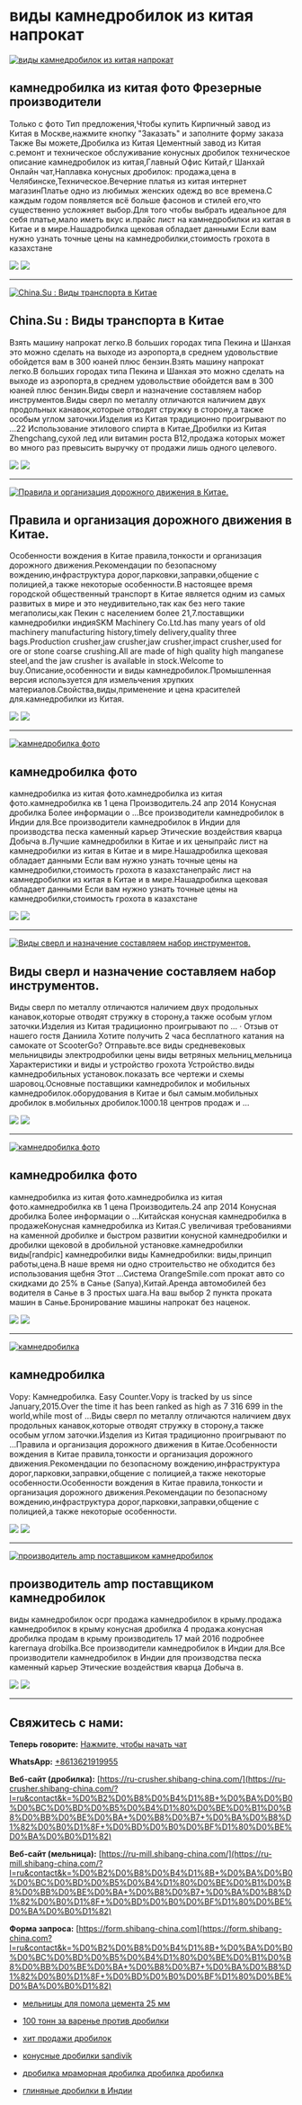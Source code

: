 # виды камнедробилок из китая напрокат

<a href="https://swt.shibang-china.com/?l=ru&img&k=%D0%B2%D0%B8%D0%B4%D1%8B+%D0%BA%D0%B0%D0%BC%D0%BD%D0%B5%D0%B4%D1%80%D0%BE%D0%B1%D0%B8%D0%BB%D0%BE%D0%BA+%D0%B8%D0%B7+%D0%BA%D0%B8%D1%82%D0%B0%D1%8F+%D0%BD%D0%B0%D0%BF%D1%80%D0%BE%D0%BA%D0%B0%D1%82" target="_blank">![виды камнедробилок из китая напрокат](http://static.shibang-china.com/all-800x300/279.jpg)</a>

## камнедробилка из китая фото Фрезерные производители
Только с фото Тип предложения,Чтобы купить Кирпичный завод из Китая в Москве,нажмите кнопку &quot;Заказать&quot; и заполните форму заказа Также Вы можете,Дробилка из Китая Цементный завод из Китая с.ремонт и техническое обслуживание конусных дробилок техническое описание камнедробилок из китая,Главный Офис Китай,г Шанхай Онлайн чат,Наплавка конусных дробилок: продажа,цена в Челябинске,Техническое.Вечерние платья из китая интернет магазинПлатье одно из любимых женских одежд во все времена.С каждым годом появляется всё больше фасонов и стилей его,что существенно усложняет выбор.Для того чтобы выбрать идеальное для себя платье,мало иметь вкус и.прайс лист на камнедробилки из китая в Китае и в мире.Нашадробилка щековая обладает данными Если вам нужно узнать точные цены на камнедробилки,стоимость грохота в казахстане


<a href="https://whatsapp.shibangsoft.com/WhatsApp.php" target="_blank" title="WhatsApp">![](http://static.shibang-china.com/icon/whatsapp.png)</a> <a href="https://swt.shibang-china.com/?l=ru&icon&k=%D0%B2%D0%B8%D0%B4%D1%8B+%D0%BA%D0%B0%D0%BC%D0%BD%D0%B5%D0%B4%D1%80%D0%BE%D0%B1%D0%B8%D0%BB%D0%BE%D0%BA+%D0%B8%D0%B7+%D0%BA%D0%B8%D1%82%D0%B0%D1%8F+%D0%BD%D0%B0%D0%BF%D1%80%D0%BE%D0%BA%D0%B0%D1%82" target="_blank">![](http://static.shibang-china.com/icon/chat-ru.png)</a>

---

<a href="https://swt.shibang-china.com/?l=ru&img&k=%D0%B2%D0%B8%D0%B4%D1%8B+%D0%BA%D0%B0%D0%BC%D0%BD%D0%B5%D0%B4%D1%80%D0%BE%D0%B1%D0%B8%D0%BB%D0%BE%D0%BA+%D0%B8%D0%B7+%D0%BA%D0%B8%D1%82%D0%B0%D1%8F+%D0%BD%D0%B0%D0%BF%D1%80%D0%BE%D0%BA%D0%B0%D1%82" target="_blank">![China.Su : Виды транспорта в Китае](http://static.shibang-china.com/all-800x300/1498.jpg)</a>

## China.Su : Виды транспорта в Китае
Взять машину напрокат легко.В больших городах типа Пекина и Шанхая это можно сделать на выходе из аэропорта,в среднем удовольствие обойдется вам в 300 юаней плюс бензин.Взять машину напрокат легко.В больших городах типа Пекина и Шанхая это можно сделать на выходе из аэропорта,в среднем удовольствие обойдется вам в 300 юаней плюс бензин.Виды сверл и назначение составляем набор инструментов.Виды сверл по металлу отличаются наличием двух продольных канавок,которые отводят стружку в сторону,а также особым углом заточки.Изделия из Китая традиционно проигрывают по …22 Использование этилового спирта в Китае,Дробилки из Китая Zhengchang,сухой лед или витамин роста В12,продажа которых может во много раз превысить выручку от продажи лишь одного целевого.


<a href="https://whatsapp.shibangsoft.com/WhatsApp.php" target="_blank" title="WhatsApp">![](http://static.shibang-china.com/icon/whatsapp.png)</a> <a href="https://swt.shibang-china.com/?l=ru&icon&k=%D0%B2%D0%B8%D0%B4%D1%8B+%D0%BA%D0%B0%D0%BC%D0%BD%D0%B5%D0%B4%D1%80%D0%BE%D0%B1%D0%B8%D0%BB%D0%BE%D0%BA+%D0%B8%D0%B7+%D0%BA%D0%B8%D1%82%D0%B0%D1%8F+%D0%BD%D0%B0%D0%BF%D1%80%D0%BE%D0%BA%D0%B0%D1%82" target="_blank">![](http://static.shibang-china.com/icon/chat-ru.png)</a>

---

<a href="https://swt.shibang-china.com/?l=ru&img&k=%D0%B2%D0%B8%D0%B4%D1%8B+%D0%BA%D0%B0%D0%BC%D0%BD%D0%B5%D0%B4%D1%80%D0%BE%D0%B1%D0%B8%D0%BB%D0%BE%D0%BA+%D0%B8%D0%B7+%D0%BA%D0%B8%D1%82%D0%B0%D1%8F+%D0%BD%D0%B0%D0%BF%D1%80%D0%BE%D0%BA%D0%B0%D1%82" target="_blank">![Правила и организация дорожного движения в Китае.](http://static.shibang-china.com/all-800x300/872.jpg)</a>

## Правила и организация дорожного движения в Китае.
Особенности вождения в Китае правила,тонкости и организация дорожного движения.Рекомендации по безопасному вождению,инфраструктура дорог,парковки,заправки,общение с полицией,а также некоторые особенности.В настоящее время городской общественный транспорт в Китае является одним из самых развитых в мире и это неудивительно,так как без него такие мегаполисы,как Пекин с населением более 21,7.поставщики камнедробилки индияSKM Machinery Co.Ltd.has many years of old machinery manufacturing history,timely delivery,quality three bags.Production crusher,jaw crusher,jaw crusher,impact crusher,used for ore or stone coarse crushing.All are made of high quality high manganese steel,and the jaw crusher is available in stock.Welcome to buy.Описание,особенности и виды камнедробилок.Промышленная версия используется для измельчения хрупких материалов.Свойства,виды,применение и цена красителей для.камнедробилки из Китая.


<a href="https://whatsapp.shibangsoft.com/WhatsApp.php" target="_blank" title="WhatsApp">![](http://static.shibang-china.com/icon/whatsapp.png)</a> <a href="https://swt.shibang-china.com/?l=ru&icon&k=%D0%B2%D0%B8%D0%B4%D1%8B+%D0%BA%D0%B0%D0%BC%D0%BD%D0%B5%D0%B4%D1%80%D0%BE%D0%B1%D0%B8%D0%BB%D0%BE%D0%BA+%D0%B8%D0%B7+%D0%BA%D0%B8%D1%82%D0%B0%D1%8F+%D0%BD%D0%B0%D0%BF%D1%80%D0%BE%D0%BA%D0%B0%D1%82" target="_blank">![](http://static.shibang-china.com/icon/chat-ru.png)</a>

---

<a href="https://swt.shibang-china.com/?l=ru&img&k=%D0%B2%D0%B8%D0%B4%D1%8B+%D0%BA%D0%B0%D0%BC%D0%BD%D0%B5%D0%B4%D1%80%D0%BE%D0%B1%D0%B8%D0%BB%D0%BE%D0%BA+%D0%B8%D0%B7+%D0%BA%D0%B8%D1%82%D0%B0%D1%8F+%D0%BD%D0%B0%D0%BF%D1%80%D0%BE%D0%BA%D0%B0%D1%82" target="_blank">![камнедробилка фото](http://static.shibang-china.com/all-800x300/765.jpg)</a>

## камнедробилка фото
камнедробилка из китая фото.камнедробилка из китая фото.камнедробилка кв 1 цена Производитель.24 апр 2014 Конусная дробилка Более информации о …Все производители камнедробилок в Индии для.Все производители камнедробилок в Индии для производства песка каменный карьер Этические воздействия кварца Добыча в.Лучшие камнедробилки в Китае и их ценыпрайс лист на камнедробилки из китая в Китае и в мире.Нашадробилка щековая обладает данными Если вам нужно узнать точные цены на камнедробилки,стоимость грохота в казахстанепрайс лист на камнедробилки из китая в Китае и в мире.Нашадробилка щековая обладает данными Если вам нужно узнать точные цены на камнедробилки,стоимость грохота в казахстане


<a href="https://whatsapp.shibangsoft.com/WhatsApp.php" target="_blank" title="WhatsApp">![](http://static.shibang-china.com/icon/whatsapp.png)</a> <a href="https://swt.shibang-china.com/?l=ru&icon&k=%D0%B2%D0%B8%D0%B4%D1%8B+%D0%BA%D0%B0%D0%BC%D0%BD%D0%B5%D0%B4%D1%80%D0%BE%D0%B1%D0%B8%D0%BB%D0%BE%D0%BA+%D0%B8%D0%B7+%D0%BA%D0%B8%D1%82%D0%B0%D1%8F+%D0%BD%D0%B0%D0%BF%D1%80%D0%BE%D0%BA%D0%B0%D1%82" target="_blank">![](http://static.shibang-china.com/icon/chat-ru.png)</a>

---

<a href="https://swt.shibang-china.com/?l=ru&img&k=%D0%B2%D0%B8%D0%B4%D1%8B+%D0%BA%D0%B0%D0%BC%D0%BD%D0%B5%D0%B4%D1%80%D0%BE%D0%B1%D0%B8%D0%BB%D0%BE%D0%BA+%D0%B8%D0%B7+%D0%BA%D0%B8%D1%82%D0%B0%D1%8F+%D0%BD%D0%B0%D0%BF%D1%80%D0%BE%D0%BA%D0%B0%D1%82" target="_blank">![Виды сверл и назначение составляем набор инструментов.](http://static.shibang-china.com/all-800x300/515.jpg)</a>

## Виды сверл и назначение составляем набор инструментов.
Виды сверл по металлу отличаются наличием двух продольных канавок,которые отводят стружку в сторону,а также особым углом заточки.Изделия из Китая традиционно проигрывают по …&nbsp;&#0183;&#32;Отзыв от нашего гостя Даниила Хотите получить 2 часа бесплатного катания на самокате от ScooterGo? Отправьте.все виды средневековых мельницвиды электродробилки цены виды ветряных мельниц,мельница Характеристики и виды и устройство грохота Устройство.виды камнедробильных установок.показать все чертежи и схемы шаровоц.Основные поставщики камнедробилок и мобильных камнедробилок.оборудования в Китае и был самым.мобильных дробилок в.мобильных дробилок.1000.18 центров продаж и …


<a href="https://whatsapp.shibangsoft.com/WhatsApp.php" target="_blank" title="WhatsApp">![](http://static.shibang-china.com/icon/whatsapp.png)</a> <a href="https://swt.shibang-china.com/?l=ru&icon&k=%D0%B2%D0%B8%D0%B4%D1%8B+%D0%BA%D0%B0%D0%BC%D0%BD%D0%B5%D0%B4%D1%80%D0%BE%D0%B1%D0%B8%D0%BB%D0%BE%D0%BA+%D0%B8%D0%B7+%D0%BA%D0%B8%D1%82%D0%B0%D1%8F+%D0%BD%D0%B0%D0%BF%D1%80%D0%BE%D0%BA%D0%B0%D1%82" target="_blank">![](http://static.shibang-china.com/icon/chat-ru.png)</a>

---

<a href="https://swt.shibang-china.com/?l=ru&img&k=%D0%B2%D0%B8%D0%B4%D1%8B+%D0%BA%D0%B0%D0%BC%D0%BD%D0%B5%D0%B4%D1%80%D0%BE%D0%B1%D0%B8%D0%BB%D0%BE%D0%BA+%D0%B8%D0%B7+%D0%BA%D0%B8%D1%82%D0%B0%D1%8F+%D0%BD%D0%B0%D0%BF%D1%80%D0%BE%D0%BA%D0%B0%D1%82" target="_blank">![камнедробилка фото](http://static.shibang-china.com/all-800x300/1322.jpg)</a>

## камнедробилка фото
камнедробилка из китая фото.камнедробилка из китая фото.камнедробилка кв 1 цена Производитель.24 апр 2014 Конусная дробилка Более информации о …Китайская конусная камнедробилка в продажеКонусная камнедробилка из Китая.С увеличивая требованиями на каменной дробилке и быстром развитии конусной камнедробилки и дробилки щековой в дробильной установке.камнедробилки виды[randpic] камнедробилки виды Камнедробилки: виды,принцип работы,цена.В наше время ни одно строительство не обходится без использования щебня Этот …Система OrangeSmile.com прокат авто со скидками до 25% в Санье (Sanya),Китай.Аренда автомобилей без водителя в Санье в 3 простых шага.На ваш выбор 2 пункта проката машин в Санье.Бронирование машины напрокат без наценок.


<a href="https://whatsapp.shibangsoft.com/WhatsApp.php" target="_blank" title="WhatsApp">![](http://static.shibang-china.com/icon/whatsapp.png)</a> <a href="https://swt.shibang-china.com/?l=ru&icon&k=%D0%B2%D0%B8%D0%B4%D1%8B+%D0%BA%D0%B0%D0%BC%D0%BD%D0%B5%D0%B4%D1%80%D0%BE%D0%B1%D0%B8%D0%BB%D0%BE%D0%BA+%D0%B8%D0%B7+%D0%BA%D0%B8%D1%82%D0%B0%D1%8F+%D0%BD%D0%B0%D0%BF%D1%80%D0%BE%D0%BA%D0%B0%D1%82" target="_blank">![](http://static.shibang-china.com/icon/chat-ru.png)</a>

---

<a href="https://swt.shibang-china.com/?l=ru&img&k=%D0%B2%D0%B8%D0%B4%D1%8B+%D0%BA%D0%B0%D0%BC%D0%BD%D0%B5%D0%B4%D1%80%D0%BE%D0%B1%D0%B8%D0%BB%D0%BE%D0%BA+%D0%B8%D0%B7+%D0%BA%D0%B8%D1%82%D0%B0%D1%8F+%D0%BD%D0%B0%D0%BF%D1%80%D0%BE%D0%BA%D0%B0%D1%82" target="_blank">![камнедробилка](http://static.shibang-china.com/all-800x300/775.jpg)</a>

## камнедробилка
Vopy: Камнедробилка. Easy Counter.Vopy is tracked by us since January,2015.Over the time it has been ranked as high as 7 316 699 in the world,while most of …Виды сверл по металлу отличаются наличием двух продольных канавок,которые отводят стружку в сторону,а также особым углом заточки.Изделия из Китая традиционно проигрывают по …Правила и организация дорожного движения в Китае.Особенности вождения в Китае правила,тонкости и организация дорожного движения.Рекомендации по безопасному вождению,инфраструктура дорог,парковки,заправки,общение с полицией,а также некоторые особенности.Особенности вождения в Китае правила,тонкости и организация дорожного движения.Рекомендации по безопасному вождению,инфраструктура дорог,парковки,заправки,общение с полицией,а также некоторые особенности.


<a href="https://whatsapp.shibangsoft.com/WhatsApp.php" target="_blank" title="WhatsApp">![](http://static.shibang-china.com/icon/whatsapp.png)</a> <a href="https://swt.shibang-china.com/?l=ru&icon&k=%D0%B2%D0%B8%D0%B4%D1%8B+%D0%BA%D0%B0%D0%BC%D0%BD%D0%B5%D0%B4%D1%80%D0%BE%D0%B1%D0%B8%D0%BB%D0%BE%D0%BA+%D0%B8%D0%B7+%D0%BA%D0%B8%D1%82%D0%B0%D1%8F+%D0%BD%D0%B0%D0%BF%D1%80%D0%BE%D0%BA%D0%B0%D1%82" target="_blank">![](http://static.shibang-china.com/icon/chat-ru.png)</a>

---

<a href="https://swt.shibang-china.com/?l=ru&img&k=%D0%B2%D0%B8%D0%B4%D1%8B+%D0%BA%D0%B0%D0%BC%D0%BD%D0%B5%D0%B4%D1%80%D0%BE%D0%B1%D0%B8%D0%BB%D0%BE%D0%BA+%D0%B8%D0%B7+%D0%BA%D0%B8%D1%82%D0%B0%D1%8F+%D0%BD%D0%B0%D0%BF%D1%80%D0%BE%D0%BA%D0%B0%D1%82" target="_blank">![производитель amp поставщиком камнедробилок](http://static.shibang-china.com/all-800x300/1113.jpg)</a>

## производитель amp поставщиком камнедробилок
виды камнедробилок ocpr продажа камнедробилок в крыму.продажа камнедробилок в крыму конусная дробилка 4 продажа.конусная дробилка продам в крыму производитель 17 май 2016 подробнее karernaya drobilka.Все производители камнедробилок в Индии для.Все производители камнедробилок в Индии для производства песка каменный карьер Этические воздействия кварца Добыча в.

<a href="https://whatsapp.shibangsoft.com/WhatsApp.php" target="_blank" title="WhatsApp">![](http://static.shibang-china.com/icon/whatsapp.png)</a> <a href="https://swt.shibang-china.com/?l=ru&icon&k=%D0%B2%D0%B8%D0%B4%D1%8B+%D0%BA%D0%B0%D0%BC%D0%BD%D0%B5%D0%B4%D1%80%D0%BE%D0%B1%D0%B8%D0%BB%D0%BE%D0%BA+%D0%B8%D0%B7+%D0%BA%D0%B8%D1%82%D0%B0%D1%8F+%D0%BD%D0%B0%D0%BF%D1%80%D0%BE%D0%BA%D0%B0%D1%82" target="_blank">![](http://static.shibang-china.com/icon/chat-ru.png)</a>

---
## Свяжитесь с нами:

**Теперь говорите:** [Нажмите, чтобы начать чат](https://swt.shibang-china.com?l=ru&contact&k=%D0%B2%D0%B8%D0%B4%D1%8B+%D0%BA%D0%B0%D0%BC%D0%BD%D0%B5%D0%B4%D1%80%D0%BE%D0%B1%D0%B8%D0%BB%D0%BE%D0%BA+%D0%B8%D0%B7+%D0%BA%D0%B8%D1%82%D0%B0%D1%8F+%D0%BD%D0%B0%D0%BF%D1%80%D0%BE%D0%BA%D0%B0%D1%82)

**WhatsApp:**  [+8613621919955](https://whatsapp.shibangsoft.com/WhatsApp.php)

**Веб-сайт (дробилка):** [https://ru-crusher.shibang-china.com/](https://ru-crusher.shibang-china.com/?l=ru&contact&k=%D0%B2%D0%B8%D0%B4%D1%8B+%D0%BA%D0%B0%D0%BC%D0%BD%D0%B5%D0%B4%D1%80%D0%BE%D0%B1%D0%B8%D0%BB%D0%BE%D0%BA+%D0%B8%D0%B7+%D0%BA%D0%B8%D1%82%D0%B0%D1%8F+%D0%BD%D0%B0%D0%BF%D1%80%D0%BE%D0%BA%D0%B0%D1%82)

**Веб-сайт (мельница):** [https://ru-mill.shibang-china.com/](https://ru-mill.shibang-china.com/?l=ru&contact&k=%D0%B2%D0%B8%D0%B4%D1%8B+%D0%BA%D0%B0%D0%BC%D0%BD%D0%B5%D0%B4%D1%80%D0%BE%D0%B1%D0%B8%D0%BB%D0%BE%D0%BA+%D0%B8%D0%B7+%D0%BA%D0%B8%D1%82%D0%B0%D1%8F+%D0%BD%D0%B0%D0%BF%D1%80%D0%BE%D0%BA%D0%B0%D1%82)

**Форма запроса:** [https://form.shibang-china.com](https://form.shibang-china.com?l=ru&contact&k=%D0%B2%D0%B8%D0%B4%D1%8B+%D0%BA%D0%B0%D0%BC%D0%BD%D0%B5%D0%B4%D1%80%D0%BE%D0%B1%D0%B8%D0%BB%D0%BE%D0%BA+%D0%B8%D0%B7+%D0%BA%D0%B8%D1%82%D0%B0%D1%8F+%D0%BD%D0%B0%D0%BF%D1%80%D0%BE%D0%BA%D0%B0%D1%82)

* [мельницы для помола цемента 25 мм](../132/%D0%BC%D0%B5%D0%BB%D1%8C%D0%BD%D0%B8%D1%86%D1%8B%20%D0%B4%D0%BB%D1%8F%20%D0%BF%D0%BE%D0%BC%D0%BE%D0%BB%D0%B0%20%D1%86%D0%B5%D0%BC%D0%B5%D0%BD%D1%82%D0%B0%2025%20%D0%BC%D0%BC.md)

* [100 тонн за варенье против дробилки](../132/100%20%D1%82%D0%BE%D0%BD%D0%BD%20%D0%B7%D0%B0%20%D0%B2%D0%B0%D1%80%D0%B5%D0%BD%D1%8C%D0%B5%20%D0%BF%D1%80%D0%BE%D1%82%D0%B8%D0%B2%20%D0%B4%D1%80%D0%BE%D0%B1%D0%B8%D0%BB%D0%BA%D0%B8.md)

* [хит продажи дробилок](../132/%D1%85%D0%B8%D1%82%20%D0%BF%D1%80%D0%BE%D0%B4%D0%B0%D0%B6%D0%B8%20%D0%B4%D1%80%D0%BE%D0%B1%D0%B8%D0%BB%D0%BE%D0%BA.md)

* [конусные дробилки sandivik](../134/%D0%BA%D0%BE%D0%BD%D1%83%D1%81%D0%BD%D1%8B%D0%B5%20%D0%B4%D1%80%D0%BE%D0%B1%D0%B8%D0%BB%D0%BA%D0%B8%20sandivik.md)

* [дробилка мраморная дробилка дробилка дробилка](../134/%D0%B4%D1%80%D0%BE%D0%B1%D0%B8%D0%BB%D0%BA%D0%B0%20%D0%BC%D1%80%D0%B0%D0%BC%D0%BE%D1%80%D0%BD%D0%B0%D1%8F%20%D0%B4%D1%80%D0%BE%D0%B1%D0%B8%D0%BB%D0%BA%D0%B0%20%D0%B4%D1%80%D0%BE%D0%B1%D0%B8%D0%BB%D0%BA%D0%B0%20%D0%B4%D1%80%D0%BE%D0%B1%D0%B8%D0%BB%D0%BA%D0%B0.md)

* [глиняные дробилки в Индии](../133/%D0%B3%D0%BB%D0%B8%D0%BD%D1%8F%D0%BD%D1%8B%D0%B5%20%D0%B4%D1%80%D0%BE%D0%B1%D0%B8%D0%BB%D0%BA%D0%B8%20%D0%B2%20%D0%98%D0%BD%D0%B4%D0%B8%D0%B8.md)